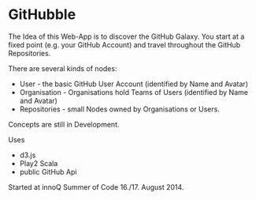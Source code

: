 # GitHubble


The Idea of this Web-App is to discover the GitHub Galaxy.
You start at a fixed point (e.g. your GitHub Account) and travel throughout the GitHub Repositories.

There are several kinds of nodes:

* User - the basic GitHub User Account (identified by Name and Avatar)
* Organisation - Organisations hold Teams of Users (identified by Name and Avatar)
* Repositories - small Nodes owned by Organisations or Users.

Concepts are still in Development.

Uses

* d3.js
* Play2 Scala
* public GitHub Api

Started at innoQ Summer of Code 16./17. August 2014.
